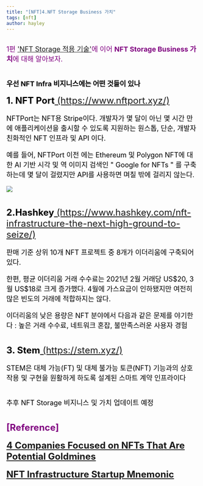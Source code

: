 ```yaml
---
title: "[NFT]4.NFT Storage Business 가치"
tags: [nft]
author: hayley
---
```

<html>
    <head>
        <body>
        <font size="4" color="purple" >
        <div>1편 <a href="https://hayleyshim.github.io/blog/nftstorage3">'NFT Storage 적용 기술'</a>에 이어 <b>NFT Storage Business 가치</b>에 대해 알아보자.
        <font size="4" color="black">
        <br>
	<br>	
        <p><b>우선 NFT Infra 비지니스에는 어떤 것들이 있나</b>
        <br>
	<p><font size="5" color="black"><b>1. NFT Port</b><a href="https://www.nftport.xyz/"> (https://www.nftport.xyz/)</a></font>
	<p> <font size="4" color="black"> NFTPort는 NFT용 Stripe이다. 개발자가 몇 달이 아닌 몇 시간 만에 애플리케이션을 출시할 수 있도록 지원하는 원스톱, 단순, 개발자 친화적인 NFT 인프라 및 API 이다. 
  <p>예를 들어, NFTPort 이전 에는 Ethereum 및 Polygon NFT에 대한 AI 기반 시각 및 역 이미지 검색인 " Google for NFTs " 를 구축하는데 몇 달이 걸렸지만 API를 사용하면 며칠 밖에 걸리지 않는다.
  <p><img src="https://miro.medium.com/max/700/1*_kKWmFN3mA6zK4kjbzbypw.png">
  <br>
  <br>
  <p><font size="5" color="black"><b>2.Hashkey</b><a href="https://www.hashkey.com/nft-infrastructure-the-next-high-ground-to-seize/"> (https://www.hashkey.com/nft-infrastructure-the-next-high-ground-to-seize/)</a></font>
	<p> <font size="4" color="black">판매 기준 상위 10개 NFT 프로젝트 중 8개가 이더리움에 구축되어있다. 
  <p>한편, 평균 이더리움 거래 수수료는 2021년 2월 거래당 US$20, 3월 US$18로 크게 증가했다. 4월에 가스요금이 인하됐지만 여전히 많은 빈도의 거래에 적합하지는 않다. 
  <p>이더리움의 낮은 용량은 NFT 분야에서 다음과 같은 문제를 야기한다 : 높은 거래 수수료, 네트워크 혼잡, 불만족스러운 사용자 경험 
  <br>
  <br>	  
  <p><font size="5" color="black"><b>3. Stem</b><a href="https://stem.xyz/"> (https://stem.xyz/)</a></font>
  <p><font size="4" color="black">STEM은 대체 가능(FT) 및 대체 불가능 토큰(NFT) 기능과의 상호 작용 및 구현을 원활하게 하도록 설계된 스마트 계약 인프라이다
  <br>
  <br>
<p> 추후 NFT Storage 비지니스 및 가치 업데이트 예정	  
	
        <br> <font size="5" color="purple"><b>[Reference]
        <p><a href="https://www.hashkey.com/nft-infrastructure-the-next-high-ground-to-seize/">4 Companies Focused on NFTs That Are Potential Goldmines
        <p><a href="NFT Infrastructure Startup Mnemonic Emerges From Stealth With $4 Million In Funding">NFT Infrastructure Startup Mnemonic
